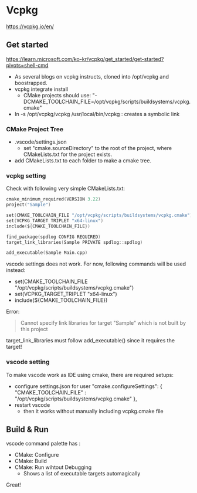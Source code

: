 # Vcpkg 

https://vcpkg.io/en/


## Get started

https://learn.microsoft.com/ko-kr/vcpkg/get_started/get-started?pivots=shell-cmd

- As several blogs on vcpkg instructs, cloned into /opt/vcpkg and boostrapped.
- vcpkg integrate install 
  - CMake projects should use: "-DCMAKE_TOOLCHAIN_FILE=/opt/vcpkg/scripts/buildsystems/vcpkg.cmake"
- ln -s /opt/vcpkg/vcpkg /usr/local/bin/vcpkg : creates a symbolic link

### CMake Project Tree

- .vscode/settings.json 
  - set "cmake.sourceDirectory" to the root of the project, where CMakeLists.txt for the project exists.
- add CMakeLists.txt to each folder to make a cmake tree.

### vcpkg setting

Check with following very simple CMakeLists.txt:
```c
cmake_minimum_required(VERSION 3.22)
project("Sample")

set(CMAKE_TOOLCHAIN_FILE "/opt/vcpkg/scripts/buildsystems/vcpkg.cmake")
set(VCPKG_TARGET_TRIPLET "x64-linux")
include(${CMAKE_TOOLCHAIN_FILE})

find_package(spdlog CONFIG REQUIRED)
target_link_libraries(Sample PRIVATE spdlog::spdlog)

add_executable(Sample Main.cpp)
```


vscode settings does not work. For now, following commands will be used instead:
- set(CMAKE_TOOLCHAIN_FILE "/opt/vcpkg/scripts/buildsystems/vcpkg.cmake")
- set(VCPKG_TARGET_TRIPLET "x64-linux")
- include(${CMAKE_TOOLCHAIN_FILE})

Error: 
> Cannot specify link libraries for target "Sample" which is not built by this project

target_link_libraries must follow add_executable() since it requires the target!

### vscode setting

To make vscode work as IDE using cmake, there are required setups:
- configure settings.json for user 
    "cmake.configureSettings": {
       "CMAKE_TOOLCHAIN_FILE" : "/opt/vcpkg/scripts/buildsystems/vcpkg.cmake" 
    },
- restart vscode 
  - then it works without manually including vcpkg.cmake file


## Build & Run 

vscode command palette has :
- CMake: Configure
- CMake: Build
- CMake: Run wihtout Debugging
  - Shows a list of executable targets automagically

Great! 

